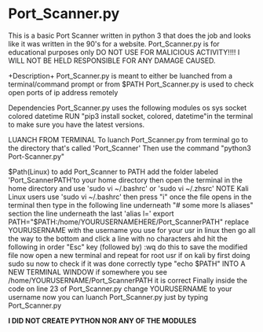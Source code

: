 # Port_Scanner.py
This is a basic Port Scanner written in python 3 that does the job and looks like it was written in the 90's for a website.
Port_Scanner.py is for educational purposes only 
DO NOT USE FOR MALICIOUS ACTIVITY!!!!
I WILL NOT BE HELD RESPONSIBLE FOR ANY DAMAGE CAUSED.

+Description+
Port_Scanner.py is meant to either be luanched from a terminal/command prompt or from $PATH
Port_Scanner.py is used to check open ports of ip address remotely

Dependencies
Port_Scanner.py uses the following modules 
os
sys
socket
colored
datetime
RUN "pip3 install socket, colored, datetime"in the terminal to make sure you have the latest versions.


LUANCH FROM TERMINAL
To luanch Port_Scanner.py from terminal go to the directory that's called 'Port_Scanner'
Then use the command "python3 Port-Scanner.py"

$Path(Linux)
to add Port_Scanner to PATH add the folder labeled 'Port_ScannerPATH'to your home directory
then open the terminal in the home directory and use 'sudo vi ~/.bashrc' or 'sudo vi ~/.zhsrc'
NOTE Kali Linux users use 'sudo vi ~/.bashrc'
then press "i" once the file opens in the terminal
then type in the following line underneath "# some more ls aliases" section the line underneath the last 'alias l='
export PATH="$PATH:/home/YOURUSERNAMEHERE/Port_ScannerPATH"
replace YOURUSERNAME with the username you use for your usr in linux
then go all the way to the bottom and click a line with no characters
ahd hit the following in order
"Esc" key (followed by) :wq 
do this to save the modified file 
now open a new terminal and repeat for root usr if on kali by first doing sudo su
now to check if it was done correctly type "echo $PATH" INTO A NEW TERMINAL WINDOW 
if somewhere you see /home/YOURUSERNAME/Port_ScannerPATH it is correct
Finally inside the code on line 23 of Port_Scanner.py change YOURUSERNAME to your username
now you can luanch Port_Scanner.py just by typing Port_Scanner.py

**I DID NOT CREATE PYTHON NOR ANY OF THE MODULES**
